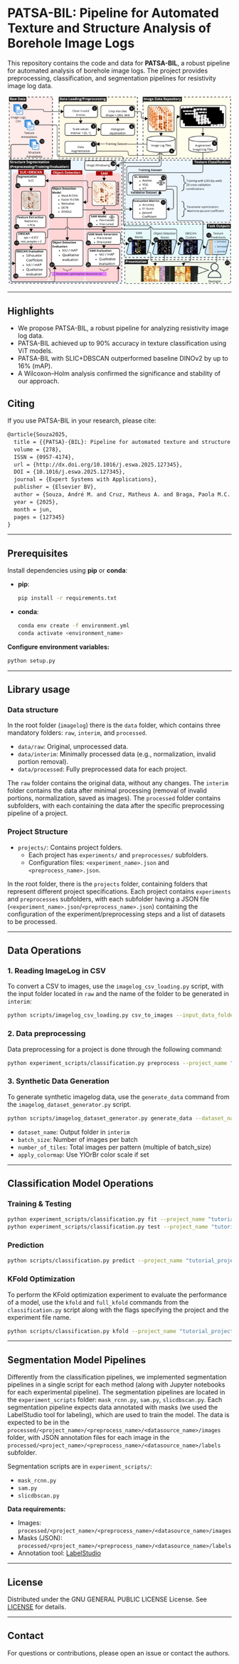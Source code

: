 # PATSA-BIL: Pipeline for Automated Texture and Structure Analysis of Borehole Image Logs

This repository contains the code and data for **PATSA-BIL**, a robust pipeline for automated analysis of borehole image logs. The project provides preprocessing, classification, and segmentation pipelines for resistivity image log data.

<div align="center">
    <img src="./patsa-bil_workflow.jpg" alt="PATSA-BIL Workflow">
</div>

---

## Highlights

- We propose PATSA-BIL, a robust pipeline for analyzing resistivity image log data.
- PATSA-BIL achieved up to 90% accuracy in texture classification using ViT models.
- PATSA-BIL with SLIC+DBSCAN outperformed baseline DINOv2 by up to 16% (mAP).
- A Wilcoxon–Holm analysis confirmed the significance and stability of our approach.

## Citing

If you use PATSA-BIL in your research, please cite:

```latex
@article{Souza2025,
  title = {{PATSA}-{BIL}: Pipeline for automated texture and structure analysis of borehole image logs},
  volume = {278},
  ISSN = {0957-4174},
  url = {http://dx.doi.org/10.1016/j.eswa.2025.127345},
  DOI = {10.1016/j.eswa.2025.127345},
  journal = {Expert Systems with Applications},
  publisher = {Elsevier BV},
  author = {Souza, André M. and Cruz, Matheus A. and Braga, Paola M.C. and Piva, Rodrigo B. and Dias, Rodrigo A.C. and Siqueira, Paulo R. and Trevizan, Willian A. and de Jesus, Candida M. and Bazzarella, Camilla and Monteiro, Rodrigo S. and Bernardini, Flavia C. and Fernandes, Leandro A.F. and de Sousa, Elaine P.M. and de Oliveira, Daniel and Bedo, Marcos},
  year = {2025},
  month = jun,
  pages = {127345}
}
```

---

## Prerequisites

Install dependencies using **pip** or **conda**:

- **pip**:
  ```bash
  pip install -r requirements.txt
  ```
- **conda**:
  ```bash
  conda env create -f environment.yml
  conda activate <environment_name>
  ```

**Configure environment variables:**
```bash
python setup.py
```
---

## Library usage

### Data structure

In the root folder (`imagelog`) there is the `data` folder, which contains three mandatory folders: `raw`, `interim`, and `processed`.

- `data/raw`: Original, unprocessed data.
- `data/interim`: Minimally processed data (e.g., normalization, invalid portion removal).
- `data/processed`: Fully preprocessed data for each project.

The `raw` folder contains the original data, without any changes. The `interim` folder contains the data after minimal processing (removal of invalid portions, normalization, saved as images). The `processed` folder contains subfolders, with each containing the data after the specific preprocessing pipeline of a project.

### Project Structure

- `projects/`: Contains project folders.
  - Each project has `experiments/` and `preprocesses/` subfolders.
  - Configuration files: `<experiment_name>.json` and `<preprocess_name>.json`.

In the root folder, there is the `projects` folder, containing folders that represent different project specifications. Each project contains `experiments` and `preprocesses` subfolders, with each subfolder having a JSON file (`<experiment_name>.json`/`<preprocess_name>.json`) containing the configuration of the experiment/preprocessing steps and a list of datasets to be processed.

---

## Data Operations

### 1. Reading ImageLog in CSV

To convert a CSV to images, use the `imagelog_csv_loading.py` script, with the input folder located in `raw` and the name of the folder to be generated in `interim`:

```bash
python scripts/imagelog_csv_loading.py csv_to_images --input_data_folder "<DATASET_RAW>" --output_data_folder "<DATASET_INTERIM>"
```

### 2. Data preprocessing

Data preprocessing for a project is done through the following command:

```bash
python experiment_scripts/classification.py preprocess --project_name "<project_name>" --preprocess_name "<preprocess_name>" --override_preprocess
```

### 3. Synthetic Data Generation

To generate synthetic imagelog data, use the `generate_data` command from the `imagelog_dataset_generator.py` script.

```bash
python scripts/imagelog_dataset_generator.py generate_data --dataset_name "SYNTH_TEST" --batch_size 5 --number_of_tiles 5 --apply_colormap
```

- `dataset_name`: Output folder in `interim`
- `batch_size`: Number of images per batch
- `number_of_tiles`: Total images per pattern (multiple of batch_size)
- `apply_colormap`: Use YlOrBr color scale if set

---

## Classification Model Operations

### Training & Testing

```bash
python experiment_scripts/classification.py fit --project_name "tutorial_project" --experiment_name "<experiment_name>" --preprocess_name "<preprocess_name>"
python experiment_scripts/classification.py test --project_name "tutorial_project" --experiment_name "<experiment_name>" --preprocess_name "<preprocess_name>"
```

### Prediction

```bash
python scripts/classification.py predict --project_name "tutorial_project" --experiment_name "<experiment_name>" --preprocess_name "<preprocess_name>"
```

### KFold Optimization

To perform the KFold optimization experiment to evaluate the performance of a model, use the `kfold` and `full_kfold` commands from the `classification.py` script along with the flags specifying the project and the experiment file name.

```bash
python scripts/classification.py kfold --project_name "tutorial_project" --experiment_name "<experiment_name>" --preprocess_name "<preprocess_name>"
```

---

## Segmentation Model Pipelines

Differently from the classification pipelines, we implemented segmentation pipelines in a single script for each method (along with Jupyter notebooks for each experimental pipeline). The segmentation pipelines are located in the `experiment_scripts` folder: `mask_rcnn.py`, `sam.py`, `slicdbscan.py`.
Each segmentation pipeline expects data annotated with masks (we used the LabelStudio tool for labeling), which are used to train the model. The data is expected to be in the `processed/<project_name>/<preprocess_name>/<datasource_name>/images` folder, with JSON annotation files for each image in the `processed/<project_name>/<preprocess_name>/<datasource_name>/labels` subfolder.

Segmentation scripts are in `experiment_scripts/`:
- `mask_rcnn.py`
- `sam.py`
- `slicdbscan.py`

**Data requirements:**
- Images: `processed/<project_name>/<preprocess_name>/<datasource_name>/images`
- Masks (JSON): `processed/<project_name>/<preprocess_name>/<datasource_name>/labels`
- Annotation tool: [LabelStudio](https://labelstud.io/)

---

## License

Distributed under the GNU GENERAL PUBLIC LICENSE License. See [LICENSE](LICENSE) for details.

---

## Contact

For questions or contributions, please open an issue or contact the authors.
